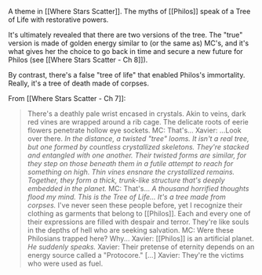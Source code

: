 A theme in [[Where Stars Scatter]]. The myths of [[Philos]] speak of a Tree of Life with restorative powers.

It's ultimately revealed that there are two versions of the tree. The "true" version is made of golden energy similar to (or the same as) MC's, and it's what gives her the choice to go back in time and secure a new future for Philos (see [[Where Stars Scatter - Ch 8]]).

By contrast, there's a false "tree of life" that enabled Philos's immortality. Really, it's a tree of death made of corpses.

From [[Where Stars Scatter - Ch 7]]:
> There's a deathly pale wrist encased in crystals.
> Akin to veins, dark red vines are wrapped around a rib cage. The delicate roots of eerie flowers penetrate hollow eye sockets.
> MC: That's...
> Xavier: ...Look over there.
> *In the distance, a twisted "tree" looms.*
> *It isn't a real tree, but one formed by countless crystallized skeletons. They're stacked and entangled with one another.*
> *Their twisted forms are similar, for they step on those beneath them in a futile attempt to reach for something on high.*
> *Thin vines ensnare the crystallized remains. Together, they form a thick, trunk-like structure that's deeply embedded in the planet.*
> MC: That's...
> *A thousand horrified thoughts flood my mind.*
> *This is the Tree of Life... It's a tree made from corpses.*
> I've never seen these people before, yet I recognize their clothing as garments that belong to [[Philos]].
> Each and every one of their expressions are filled with despair and terror. They're like souls in the depths of hell who are seeking salvation.
> MC: Were these Philosians trapped here? Why...
> Xavier: [[Philos]] is an artificial planet.
> *He suddenly speaks.*
> Xavier: Their pretense of eternity depends on an energy source called a "Protocore."
> \[...]
> Xavier: They're the victims who were used as fuel.